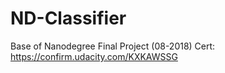 # ND-Classifier

Base of Nanodegree Final Project (08-2018)
Cert: https://confirm.udacity.com/KXKAWSSG
